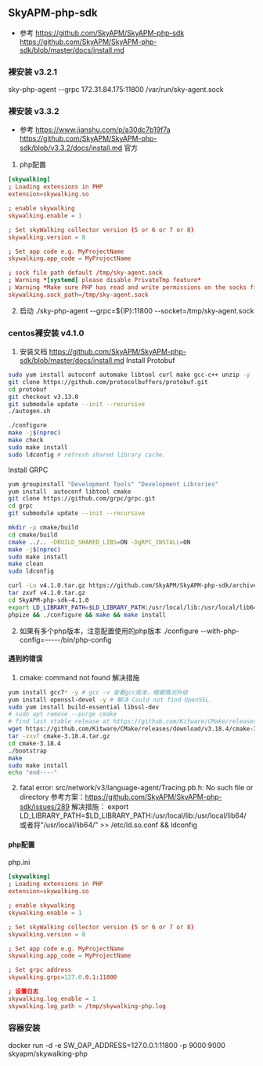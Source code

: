 ## SkyAPM-php-sdk
- 参考
https://github.com/SkyAPM/SkyAPM-php-sdk  
https://github.com/SkyAPM/SkyAPM-php-sdk/blob/master/docs/install.md
### 裸安装 v3.2.1
sky-php-agent --grpc 172.31.84.175:11800 /var/run/sky-agent.sock 

### 裸安装 v3.3.2
- 参考
https://www.jianshu.com/p/a30dc7b19f7a
https://github.com/SkyAPM/SkyAPM-php-sdk/blob/v3.3.2/docs/install.md 官方

1. php配置
```conf
[skywalking]
; Loading extensions in PHP
extension=skywalking.so

; enable skywalking
skywalking.enable = 1

; Set skyWalking collector version (5 or 6 or 7 or 8)
skywalking.version = 8

; Set app code e.g. MyProjectName
skywalking.app_code = MyProjectName

; sock file path default /tmp/sky-agent.sock
; Warning *[systemd] please disable PrivateTmp feature*
; Warning *Make sure PHP has read and write permissions on the socks file*
skywalking.sock_path=/tmp/sky-agent.sock
```
2. 启动
./sky-php-agent --grpc=${IP}:11800 --socket=/tmp/sky-agent.sock

### centos裸安装 v4.1.0
1. 安装文档 https://github.com/SkyAPM/SkyAPM-php-sdk/blob/master/docs/install.md
Install Protobuf
```bash
sudo yum install autoconf automake libtool curl make gcc-c++ unzip -y
git clone https://github.com/protocolbuffers/protobuf.git
cd protobuf
git checkout v3.13.0
git submodule update --init --recursive
./autogen.sh

./configure
make -j$(nproc)
make check
sudo make install
sudo ldconfig # refresh shared library cache.
```
Install GRPC
```bash
yum groupinstall "Development Tools" "Development Libraries"
yum install  autoconf libtool cmake
git clone https://github.com/grpc/grpc.git
cd grpc
git submodule update --init --recursive

mkdir -p cmake/build
cd cmake/build
cmake ../.. -DBUILD_SHARED_LIBS=ON -DgRPC_INSTALL=ON
make -j$(nproc)
sudo make install
make clean
sudo ldconfig
```
```bash
curl -Lo v4.1.0.tar.gz https://github.com/SkyAPM/SkyAPM-php-sdk/archive/v4.1.0.tar.gz
tar zxvf v4.1.0.tar.gz
cd SkyAPM-php-sdk-4.1.0
export LD_LIBRARY_PATH=$LD_LIBRARY_PATH:/usr/local/lib:/usr/local/lib64/
phpize && ./configure && make && make install
```
2. 如果有多个php版本，注意配置使用的php版本
./configure --with-php-config=-----/bin/php-config

#### 遇到的错误 
1. cmake: command not found
解决措施
```bash 
yum install gcc7* -y # gcc -v 查看gcc版本，根据情况升级
yum install openssl-devel -y # 解决 Could not find OpenSSL.
sudo yum install build-essential libssl-dev
# sudo apt remove --purge cmake
# find last stable release at https://github.com/Kitware/CMake/releases and download the source .tar.gz,eg:
wget https://github.com/Kitware/CMake/releases/download/v3.18.4/cmake-3.18.4.tar.gz
tar -zxvf cmake-3.18.4.tar.gz
cd cmake-3.18.4
./bootstrap
make 
sudo make install
echo "end----"
```
2. fatal error: src/network/v3/language-agent/Tracing.pb.h: No such file or directory
参考方案：https://github.com/SkyAPM/SkyAPM-php-sdk/issues/289
解决措施：
export LD_LIBRARY_PATH=$LD_LIBRARY_PATH:/usr/local/lib:/usr/local/lib64/
或者将"/usr/local/lib64/" >> /etc/ld.so.conf && ldconfig

#### php配置
php.ini
```conf
[skywalking]
; Loading extensions in PHP
extension=skywalking.so

; enable skywalking
skywalking.enable = 1

; Set skyWalking collector version (5 or 6 or 7 or 8)
skywalking.version = 8

; Set app code e.g. MyProjectName
skywalking.app_code = MyProjectName

; Set grpc address
skywalking.grpc=127.0.0.1:11800

; 设置日志
skywalking.log_enable = 1
skywalking.log_path = /tmp/skywalking-php.log
```
### 容器安装
docker run -d -e SW_OAP_ADDRESS=127.0.0.1:11800  -p 9000:9000 skyapm/skywalking-php